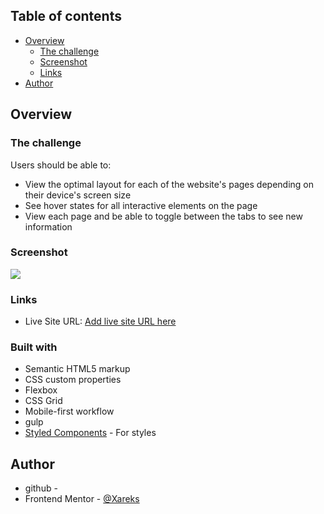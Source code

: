 ## Table of contents

- [Overview](#overview)
  - [The challenge](#the-challenge)
  - [Screenshot](#screenshot)
  - [Links](#links)
- [Author](#author)

## Overview

### The challenge

Users should be able to:

- View the optimal layout for each of the website's pages depending on their device's screen size
- See hover states for all interactive elements on the page
- View each page and be able to toggle between the tabs to see new information

### Screenshot

![](../screenshot.jpg)




### Links

- Live Site URL: [Add live site URL here](https://xareks.github.io/space_tourism/index.html)

### Built with

- Semantic HTML5 markup
- CSS custom properties
- Flexbox
- CSS Grid
- Mobile-first workflow
- gulp
- [Styled Components](https://styled-components.com/) - For styles



## Author

- github - 
- Frontend Mentor - [@Xareks](https://www.frontendmentor.io/profile/Xareks)
